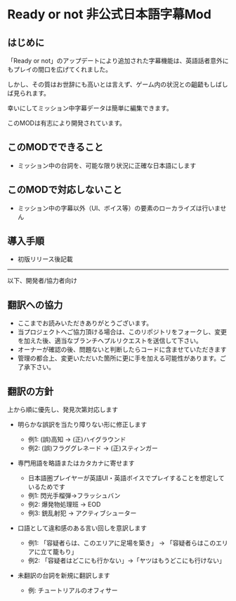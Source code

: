 # Ready or not 非公式日本語字幕Mod

## はじめに
「Ready or not」のアップデートにより追加された字幕機能は、英語話者意外にもプレイの間口を広げてくれました。

しかし、その質はお世辞にも高いとは言えず、ゲーム内の状況との齟齬もしばしば見られます。

幸いにしてミッション中字幕データは簡単に編集できます。

このMODは有志により開発されています。

## このMODでできること
- ミッション中の台詞を、可能な限り状況に正確な日本語にします

## このMODで対応しないこと
- ミッション中の字幕以外（UI、ボイス等）の要素のローカライズは行いません

## 導入手順

- 初版リリース後記載

---

以下、開発者/協力者向け


## 翻訳への協力

- ここまでお読みいただきありがとうございます。
- 当プロジェクトへご協力頂ける場合は、このリポジトリをフォークし、変更を加えた後、適当なブランチへプルリクエストを送信して下さい。
- オーナーが確認の後、問題ないと判断したらコードに含ませていただきます
- 管理の都合上、変更いただいた箇所に更に手を加える可能性があります。ご了承下さい。

## 翻訳の方針

上から順に優先し、発見次第対応します

- 明らかな誤訳を当たり障りない形に修正します
  - 例1: (誤)高知 → (正)ハイグラウンド
  - 例2: (誤)フラググレネード → (正)スティンガー

- 専門用語を略語またはカタカナに寄せます
  - 日本語圏プレイヤーが英語UI・英語ボイスでプレイすることを想定しているためです
  - 例1: 閃光手榴弾→フラッシュバン
  - 例2: 爆発物処理班 → EOD
  - 例3: 銃乱射犯 → アクティブシューター

- 口語として違和感のある言い回しを意訳します
  - 例1: 「容疑者らは、このエリアに足場を築き」 → 「容疑者らはこのエリアに立て籠もり」
  - 例2: 「容疑者はどこにも行かない」→「ヤツはもうどこにも行けない」

- 未翻訳の台詞を新規に翻訳します
  - 例: チュートリアルのオフィサー
